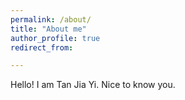 ```yaml
---
permalink: /about/
title: "About me"
author_profile: true
redirect_from: 

---
```


Hello! I am Tan Jia Yi. Nice to know you.
